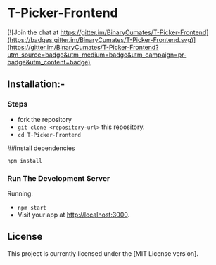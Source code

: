 # T-Picker-Frontend

[![Join the chat at https://gitter.im/BinaryCumates/T-Picker-Frontend](https://badges.gitter.im/BinaryCumates/T-Picker-Frontend.svg)](https://gitter.im/BinaryCumates/T-Picker-Frontend?utm_source=badge&utm_medium=badge&utm_campaign=pr-badge&utm_content=badge)


## Installation:-
### Steps
*  fork the repository
* `git clone <repository-url>` this repository.
* `cd T-Picker-Frontend`

##install dependencies
```
npm install
```
### Run The Development Server

Running:
-   `npm start`
-   Visit your app at [http://localhost:3000](http://localhost:3000).


## License

This project is currently licensed under the [MIT License version].
